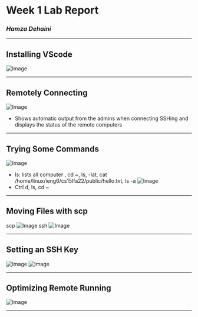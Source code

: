 # **Week 1 Lab Report**
### *Hamza Dehaini*

---

## Installing VScode
![Image](installingvscode15l.JPG)

---

## Remotely Connecting
![Image](rmtlyconnect15l.JPG)
- Shows automatic output from the admins when connecting SSHing and displays the status of the remote computers

---

## Trying Some Commands
![Image](commands.JPG)
- ls: lists all computer , cd ~, ls, -lat, cat /home/linux/ieng6/cs15lfa22/public/hello.txt, ls -a
![Image](commands1.JPG)
- Ctrl d, ls, cd ~
---

## Moving Files with scp
scp
![Image](scp.JPG)
ssh
![Image](ssh.JPG)

---

## Setting an SSH Key
![Image](settingssh.JPG)
![Image](settingssh2.JPG)

---

## Optimizing Remote Running
![Image](quicktricks.JPG)

---